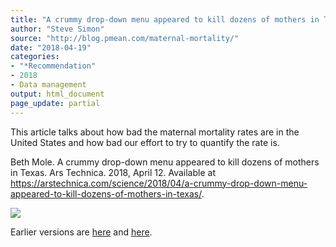 ```yaml
---
title: "A crummy drop-down menu appeared to kill dozens of mothers in Texas."
author: "Steve Simon"
source: "http://blog.pmean.com/maternal-mortality/"
date: "2018-04-19"
categories:
- "*Recommendation"
- 2018
- Data management
output: html_document
page_update: partial
---
```


This article talks about how bad the maternal mortality rates are in the
United States and how bad our effort to try to quantify the rate
is.

<!---More--->

Beth Mole. A crummy drop-down menu appeared to kill dozens of mothers in
Texas. Ars Technica. 2018, April 12. Available at
<https://arstechnica.com/science/2018/04/a-crummy-drop-down-menu-appeared-to-kill-dozens-of-mothers-in-texas/>.

![](http://www.pmean.com/new-images/18/maternal-mortality01.png)

Earlier versions are [here][sim1] and [here][sim2].
 
[sim1]: http://blog.pmean.com/maternal-mortality/
[sim2]: http://new.pmean.com/maternal-mortality/
 
